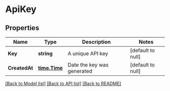 # ApiKey

## Properties
Name | Type | Description | Notes
------------ | ------------- | ------------- | -------------
**Key** | **string** | A unique API key | [default to null]
**CreatedAt** | [**time.Time**](time.Time.md) | Date the key was generated | [default to null]

[[Back to Model list]](../README.md#documentation-for-models) [[Back to API list]](../README.md#documentation-for-api-endpoints) [[Back to README]](../README.md)

